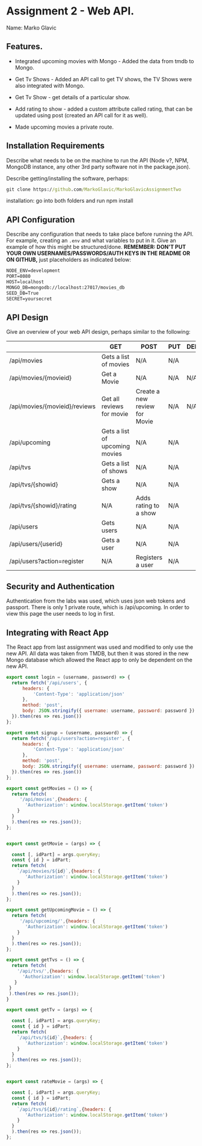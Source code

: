 # Assignment 2 - Web API.

Name: Marko Glavic

## Features.

 + Integrated upcoming movies with Mongo - Added the data from tmdb to Mongo.

 + Get Tv Shows - Added an API call to get TV shows, the TV Shows were also integrated with Mongo.

 + Get Tv Show - get details of a particular show.

 + Add rating to show - added a custom attribute called rating, that can be updated using post (created an API call for it as well).

 + Made upcoming movies a private route.

## Installation Requirements

Describe what needs to be on the machine to run the API (Node v?, NPM, MongoDB instance, any other 3rd party software not in the package.json). 

Describe getting/installing the software, perhaps:

```bat
git clone https://github.com/MarkoGlavic/MarkoGlavicAssignmentTwo
```

installation: go into both folders and run npm install

## API Configuration
Describe any configuration that needs to take place before running the API. For example, creating an ``.env`` and what variables to put in it. Give an example of how this might be structured/done.
**REMEMBER: DON'T PUT YOUR OWN USERNAMES/PASSWORDS/AUTH KEYS IN THE README OR ON GITHUB,** just placeholders as indicated below:

```bat
NODE_ENV=development
PORT=8080
HOST=localhost
MONGO_DB=mongodb://localhost:27017/movies_db
SEED_DB=True
SECRET=yoursecret
```


## API Design
Give an overview of your web API design, perhaps similar to the following: 

|  |  GET | POST | PUT | DELETE
| -- | -- | -- | -- | -- 
| /api/movies |Gets a list of movies | N/A | N/A |
| /api/movies/{movieid} | Get a Movie | N/A | N/A | N/A
| /api/movies/{movieid}/reviews | Get all reviews for movie | Create a new review for Movie | N/A | N/A  
| /api/upcoming | Gets a list of upcoming movies | N/A | N/A
| /api/tvs | Gets a list of shows | N/A | N/A
| /api/tvs/{showid} | Gets a show | N/A | N/A
| /api/tvs/{showid}/rating | N/A | Adds rating to a show | N/A
| /api/users | Gets users | N/A | N/A
| /api/users/{userid} | Gets a user | N/A | N/A
| /api/users?action=register | N/A | Registers a user | N/A



## Security and Authentication

Authentication from the labs was used, which uses json web tokens and passport.
There is only 1 private route, which is /api/upcoming. In order to view this page the user needs to log in first.

## Integrating with React App

The React app from last assignment was used and modified to only use the new API. All data was taken from TMDB, but then it was stored in the new Mongo database which allowed the React app to only be dependent on the new API. 

~~~Javascript
export const login = (username, password) => {
  return fetch('/api/users', {
      headers: {
          'Content-Type': 'application/json'
      },
      method: 'post',
      body: JSON.stringify({ username: username, password: password })
  }).then(res => res.json())
};

export const signup = (username, password) => {
  return fetch('/api/users?action=register', {
      headers: {
          'Content-Type': 'application/json'
      },
      method: 'post',
      body: JSON.stringify({ username: username, password: password })
  }).then(res => res.json())
};

export const getMovies = () => {
  return fetch(
     '/api/movies',{headers: {
       'Authorization': window.localStorage.getItem('token')
    }
  }
  ).then(res => res.json());
};


export const getMovie = (args) => {

  const [, idPart] = args.queryKey;
  const { id } = idPart;
  return fetch(
    `/api/movies/${id}`,{headers: {
       'Authorization': window.localStorage.getItem('token')
    }
  }
  ).then(res => res.json());
};

export const getUpcomingMovie = () => {
  return fetch(
     '/api/upcoming/',{headers: {
       'Authorization': window.localStorage.getItem('token')
    }
  }
  ).then(res => res.json());
};

export const getTvs = () => {
  return fetch(
    '/api/tvs/',{headers: {
      'Authorization': window.localStorage.getItem('token')
   }
 }
 ).then(res => res.json());
}

export const getTv = (args) => {

  const [, idPart] = args.queryKey;
  const { id } = idPart;
  return fetch(
    `/api/tvs/${id}`,{headers: {
       'Authorization': window.localStorage.getItem('token')
    }
  }
  ).then(res => res.json());
};


export const rateMovie = (args) => {

  const [, idPart] = args.queryKey;
  const { id } = idPart;
  return fetch(
    `/api/tvs/${id}/rating`,{headers: {
       'Authorization': window.localStorage.getItem('token')
    }
  }
  ).then(res => res.json());
};



~~~
